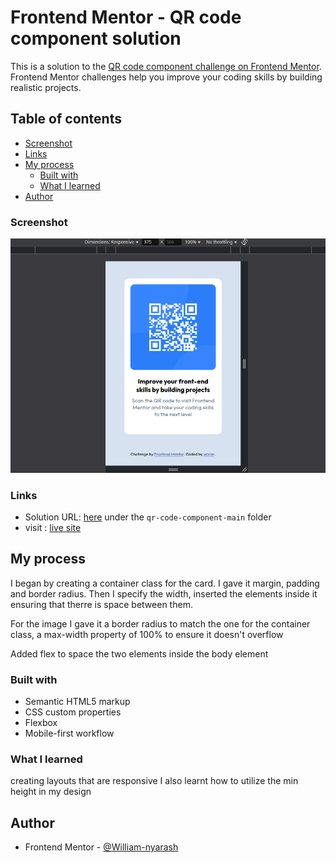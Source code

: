 # Frontend Mentor - QR code component solution

This is a solution to the [QR code component challenge on Frontend Mentor](https://www.frontendmentor.io/challenges/qr-code-component-iux_sIO_H). Frontend Mentor challenges help you improve your coding skills by building realistic projects. 

## Table of contents

  - [Screenshot](#screenshot)
  - [Links](#links)
- [My process](#my-process)
  - [Built with](#built-with)
  - [What I learned](#what-i-learned)
- [Author](#author)


### Screenshot

![mobile view](./images/mobile_screenshot.png)



### Links

- Solution URL: [here](https://github.com/William-nyarash/frontend-mentors.git)
under the `qr-code-component-main`  folder
- visit : [live site](https://your-live-site-url.com)

## My process
 I began by creating a container class for the card.
 I gave it  margin, padding and border radius. Then I specify the width, inserted the elements inside it ensuring that therre is space between them.

For the image I gave it a border radius to match the one for the container class, a max-width property of 100% to ensure it doesn't overflow

Added flex to  space the two elements inside the body element

### Built with

- Semantic HTML5 markup
- CSS custom properties
- Flexbox
- Mobile-first workflow


### What I learned

creating  layouts that are responsive
I also learnt how to utilize the min height in my design

## Author

- Frontend Mentor - [@William-nyarash](https://www.frontendmentor.io/profile/william-nyarash)
